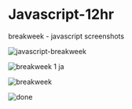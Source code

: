 # Javascript-12hr
breakweek - javascript screenshots


![javascript-breakweek](https://user-images.githubusercontent.com/113350002/193002905-85ccd04a-cedb-491c-9a79-59ff08f7a010.png)


![breakweek 1 ja](https://user-images.githubusercontent.com/113350002/193002979-f7a6af17-2b29-49ee-980f-d6279430f251.png)


![breakweek](https://user-images.githubusercontent.com/113350002/193002989-da2d5dea-3c06-447b-837a-5338129b00b2.png)


![done](https://user-images.githubusercontent.com/113350002/193003000-7b8de883-b9a6-449a-b8fa-b791f03850af.png)

